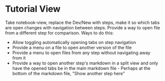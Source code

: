 # Tutorial View

Take notebook-view, replace the Dev/New with steps, make it so which tabs are open changes with navigation between steps. Provide a way to open file from a different step for comparison. Ways to do this:

- Allow toggling automatically opening tabs on step navigation
- Provide a menu on a file to open another version of the file
- Provide a menu to open files from any step without navigating away from it
- Provide a way to open another step's markdown in a split view and only have the opened tabs be in the main markdown file - Perhaps at the bottom of the markdown file, "Show another step here"